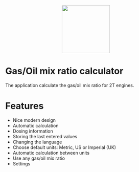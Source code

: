 <p align="center"><img src="https://lh3.googleusercontent.com/h4l0OfLfODXkIXz0y0HuqL2b5DPTt2g58szCHVWd9e2Ygd9RkajIAksLgz7DJoqvD30S=w300-rw?raw=true" width="150"></p>


# Gas/Oil mix ratio calculator

The application calculate the gas/oil mix ratio for 2T engines.

# Features
- Nice modern design
- Automatic calculation
- Dosing information
- Storing the last entered values
- Changing the language
- Choose default units: Metric, US or Imperial (UK)
- Automatic calculation between units
- Use any gas/oil mix ratio
- Settings

